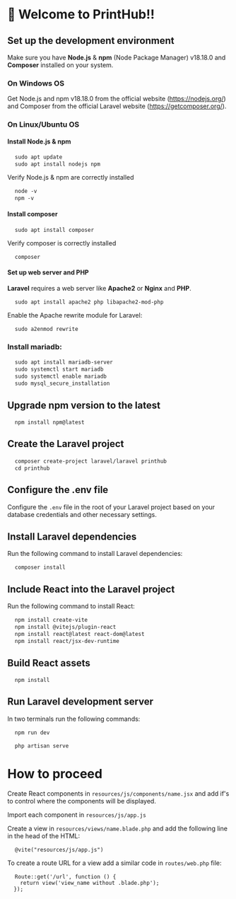 # 👋 Welcome to <b>PrintHub!!</b>

## Set up the development environment
Make sure you have <b>Node.js</b> & <b>npm</b> (Node Package Manager) v18.18.0 and <b>Composer</b> installed on your system.
### On Windows OS
Get Node.js and npm v18.18.0 from the official website (https://nodejs.org/) and Composer from the official Laravel website (https://getcomposer.org/).
### On Linux/Ubuntu OS
#### Install Node.js & npm
<pre>
  <code>sudo apt update</code>
  <code>sudo apt install nodejs npm</code>
</pre>
Verify Node.js & npm are correctly installed
<pre>
  <code>node -v</code>
  <code>npm -v</code>
</pre>
#### Install composer
<pre>
  <code>sudo apt install composer</code>
</pre>
Verify composer is correctly installed
<pre>
  <code>composer</code>
</pre>
#### Set up web server and PHP
<b>Laravel</b> requires a web server like <b>Apache2</b> or <b>Nginx</b> and <b>PHP</b>.
<pre>
  <code>sudo apt install apache2 php libapache2-mod-php</code>
</pre>
Enable the Apache rewrite module for Laravel:
<pre>
  <code>sudo a2enmod rewrite</code>
</pre>
### Install mariadb:
<pre>
  <code>sudo apt install mariadb-server</code>
  <code>sudo systemctl start mariadb</code>
  <code>sudo systemctl enable mariadb</code>
  <code>sudo mysql_secure_installation</code>
</pre>

## Upgrade npm version to the latest
<pre>
  <code>npm install npm@latest</code>
</pre>
## Create the Laravel project
<pre>
  <code>composer create-project laravel/laravel printhub</code>
  <code>cd printhub</code>
</pre>

## Configure the .env file
Configure the <code>.env</code> file in the root of your Laravel project based on your database credentials and other necessary settings.

## Install Laravel dependencies
Run the following command to install Laravel dependencies:
<pre>
  <code>composer install</code>
</pre>

## Include React into the Laravel project
Run the following command to install React:
<pre>
  <code>npm install create-vite</code>
  <code>npm install @vitejs/plugin-react</code>
  <code>npm install react@latest react-dom@latest</code>
  <code>npm install react/jsx-dev-runtime</code>
</pre>

## Build React assets
<pre>
  <code>npm install</code>
</pre>

## Run Laravel development server
In two terminals run the following commands:
<pre>
  <code>npm run dev</code>
</pre>
<pre>
  <code>php artisan serve</code>
</pre>

# How to proceed
Create React components in <code>resources/js/components/name.jsx</code> and add if's to control where the components will be displayed.

Import each component in <code>resources/js/app.js</code>

Create a view in <code>resources/views/name.blade.php</code> and add the following line in the head of the HTML:
<pre>
  <code>@vite("resources/js/app.js")</code>
</pre>

To create a route URL for a view add a similar code in <code>routes/web.php</code> file:
<pre>
  <code>Route::get('/url', function () {
    return view('view_name without .blade.php');
  });</code>
</pre>
